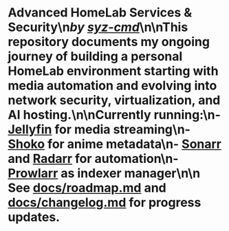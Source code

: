 # Advanced HomeLab Services & Security\n*by [syz-cmd](https://github.com/syz-cmd)*\n\nThis repository documents my ongoing journey of building a personal **HomeLab** environment  starting with media automation and evolving into **network security, virtualization, and AI hosting.**\n\nCurrently running:\n- [Jellyfin](https://github.com/jellyfin/jellyfin) for media streaming\n- [Shoko](https://github.com/shokoanime/shoko-server) for anime metadata\n- [Sonarr](https://github.com/Sonarr/Sonarr) and [Radarr](https://github.com/Radarr/Radarr) for automation\n- [Prowlarr](https://github.com/Prowlarr/Prowlarr) as indexer manager\n\n See [docs/roadmap.md](./docs/roadmap.md) and [docs/changelog.md](./docs/changelog.md) for progress updates.

